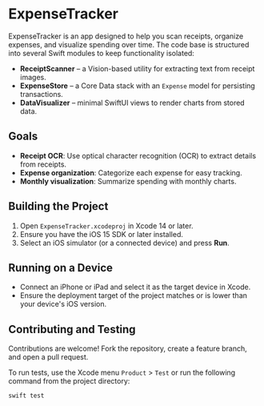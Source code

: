 # ExpenseTracker

ExpenseTracker is an app designed to help you scan receipts, organize expenses, and visualize spending over time. The code base is structured into several Swift modules to keep functionality isolated:

- **ReceiptScanner** – a Vision-based utility for extracting text from receipt images.
- **ExpenseStore** – a Core Data stack with an `Expense` model for persisting transactions.
- **DataVisualizer** – minimal SwiftUI views to render charts from stored data.

## Goals

- **Receipt OCR**: Use optical character recognition (OCR) to extract details from receipts.
- **Expense organization**: Categorize each expense for easy tracking.
- **Monthly visualization**: Summarize spending with monthly charts.

## Building the Project

1. Open `ExpenseTracker.xcodeproj` in Xcode 14 or later.
2. Ensure you have the iOS 15 SDK or later installed.
3. Select an iOS simulator (or a connected device) and press **Run**.

## Running on a Device

- Connect an iPhone or iPad and select it as the target device in Xcode.
- Ensure the deployment target of the project matches or is lower than your device's iOS version.

## Contributing and Testing

Contributions are welcome! Fork the repository, create a feature branch, and open a pull request.

To run tests, use the Xcode menu `Product` > `Test` or run the following command from the project directory:
```bash
swift test
```

